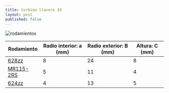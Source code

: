 ```yaml
---
title: turbina llavero 3d
layout: post
published: false
---
```




![rodamientos](https://cdn3.bigcommerce.com/s-emvqxmmb/product_images/uploaded_images/singleradialdraw.jpg?t=1422626052	)

|Rodamiento|Radio interior: a (mm)|Radio exterior: B (mm)|Altura: C (mm)|
|--|--|--|--|
|[628zz](http://www.thebigbearingstore.com/628-2rs-628-zz-radial-ball-bearing-8x24x8/)|8|24|8|
|[MR115-2RS](http://www.bocabearings.com/bearing-inventory/Radial-Bearings/7296/5x11x4-MR1152RS)|5|11|4|
|[624zz](http://www.thebigbearingstore.com/624-2rs-624-zz-radial-ball-bearing-4x13x5/)|4|13|5|


